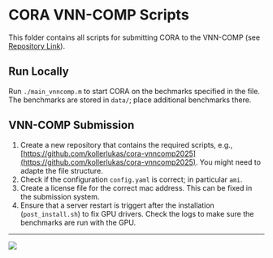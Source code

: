 # CORA VNN-COMP Scripts

This folder contains all scripts for submitting CORA to the VNN-COMP (see [Repository Link](https://github.com/kollerlukas/cora-vnncomp2025)).

## Run Locally

Run `./main_vnncomp.m` to start CORA on the bechmarks specified in the file. The benchmarks are stored in `data/`; place additional benchmarks there.

## VNN-COMP Submission

1. Create a new repository that contains the required scripts, e.g., [https://github.com/kollerlukas/cora-vnncomp2025](https://github.com/kollerlukas/cora-vnncomp2025). You might need to adapte the file structure.
2. Check if the configuration `config.yaml` is correct; in particular `ami`.
3. Create a license file for the correct mac address. This can be fixed in the submission system.
4. Ensure that a server restart is triggert after the installation (`post_install.sh`) to fix GPU drivers. Check the logs to make sure the benchmarks are run with the GPU.

<hr style="height: 1px;">

<img src="../app/images/coraLogo_readme.svg"/>